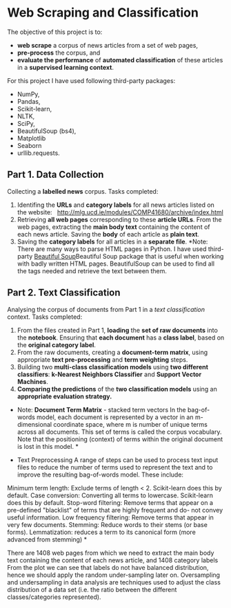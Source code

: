 # Web Scraping and Classification

The objective of this project is to:

* **web scrape** a corpus of news articles from a set of web pages,
* **pre-process** the corpus, and
* **evaluate the performance** of **automated classification** of these articles in a **supervised learning context**.

For this project I have used following third-party packages: 
* NumPy, 
* Pandas,
* Scikit-learn, 
* NLTK, 
* SciPy, 
* BeautifulSoup (bs4),
* Matplotlib
* Seaborn
* urllib.requests.

## Part 1. Data Collection
Collecting a **labelled news** corpus. Tasks completed:
1. Identifing the **URLs** and **category labels** for all news articles listed on the website:   http://mlg.ucd.ie/modules/COMP41680/archive/index.html 
2. Retrieving **all web pages** corresponding to these **article URLs**. From the web pages, extracting the **main body text** containing the content of each news article. Saving the **body** of each article as **plain text**.
3. Saving the **category labels** for all articles in a **separate file**.
*Note: There are many ways to parse HTML pages in Python. I have used third-party <a href="https://www.crummy.com/software/BeautifulSoup/">Beautiful Soup</a>Beautiful Soup package that is useful when working with badly written HTML pages. BeautifulSoup can be used to find all the tags needed and retrieve the text between them.

## Part 2. Text Classification
Analysing the corpus of documents from Part 1 in a *text classification* context. Tasks completed:
1. From the files created in Part 1, **loading** the **set of raw documents** into the **notebook**. Ensuring that **each document** has a **class label**, based on the **original category label**.
2. From the raw documents, creating a **document-term matrix**, using appropriate **text pre-processing** and **term weighting** steps.
3. Building two **multi-class classification models** using **two different classifiers**: **k-Nearest Neighbors Classifier** and **Support Vector Machines**.
4. **Comparing the predictions** of the **two classification models** using an **appropriate evaluation strategy.** 

* Note: **Document Term Matrix** - stacked term vectors
In the bag-of-words model, each document is represented by a vector in an m-dimensional coordinate space, where m is number of unique terms across all documents. This set of terms is called the corpus vocabulary. Note that the positioning (context) of terms within the original document is lost in this model. *

* Text Preprocessing
A range of steps can be used to process text input files to reduce the number of terms used to represent the text and to improve the resulting bag-of-words model. These include:

Minimum term length: Exclude terms of length < 2. Scikit-learn does this by default.
Case conversion: Converting all terms to lowercase. Scikit-learn does this by default.
Stop-word filtering: Remove terms that appear on a pre-defined "blacklist" of terms that are highly frequent and do- not convey useful information.
Low frequency filtering: Remove terms that appear in very few documents.
Stemming: Reduce words to their stems (or base forms).
Lemmatization: reduces a term to its canonical form (more advanced from stemming) *

There are 1408 web pages from which we need to extract the main body text containing the content of each news article, and 1408 category labels
From the plot we can see that labels do not have balanced distribution, hence we should apply the random under-sampling later on. Oversampling and undersampling in data analysis are techniques used to adjust the class distribution of a data set (i.e. the ratio between the different classes/categories represented).
